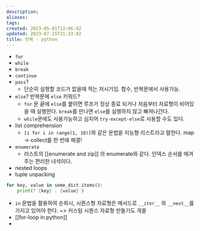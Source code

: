 ```yaml
---
description:
aliases: 
tags: 
created: 2023-05-01T13:06:02
updated: 2023-07-15T21:33:02
title: 반복 - python
---
```

- `for`
- `while`
- `break`
- `continue`
- `pass`?
	- 단순히 실행할 코드가 없을때 적는 저시기임. 함수, 반복문에서 사용가능.
- `else`? 반복문에 `else` 키워드?
	- `for` 문 끝에 `else`를 붙이면 루프가 정상 종료 되거나 처음부터 자료형이 비어있을 때 실행한다. `break`를 만나면 `else`를 실행하지 않고 빠져나간다.
	- `while`문에도 사용가능하고 심지어 `try-except-else`로 사용할 수도 있다.
- list comprehension
	- `[i for i in range(1, 10)]`와 같은 문법을 지능형 리스트라고 말한다. map -> collect를 한 번에 해결!
- `enumerate`
	- 러스트의 [[enumerate and zip]] 의 enumerate와 같다. 인덱스 순서를 매겨주는 편리한 녀석이다.
- nested loops
- tuple unpacking

```python
for key, value in some_dict.items():
	print(f'{key} : {value}') 
```

- `in` 문법을 활용하여 순회시, 시퀀스형 자료형은 메서드로 `__iter__` 와 `__next__`를 가지고 있어야 한다. => 커스텀 시퀀스 자료형 만들기도 개꿀
- [[for-loop in python]]
- 
